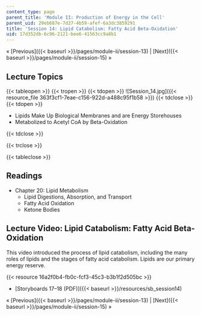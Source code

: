 ```yaml
---
content_type: page
parent_title: 'Module II: Production of Energy in the Cell'
parent_uid: 29eb687e-7d27-4b59-afef-6a3dc3859291
title: 'Session 14: Lipid Catabolism: Fatty Acid Beta-Oxidation'
uid: 17d352db-6c96-2121-bee6-41563cc9a8b1
---
```


« [Previous]({{< baseurl >}}/pages/module-ii/session-13) | [Next]({{< baseurl >}}/pages/module-ii/session-15) »

Lecture Topics
--------------

{{< tableopen >}}
{{< tropen >}}
{{< tdopen >}}
![Session_14.jpg]({{< resource_file 363f3cf1-7eae-c156-922d-a488c95f1b58 >}})
{{< tdclose >}}
{{< tdopen >}}


*   Lipids Make Up Biological Membranes and are Energy Storehouses
*   Metabolized to Acetyl CoA by Beta-Oxidation


{{< tdclose >}}

{{< trclose >}}

{{< tableclose >}}

Readings
--------

*   Chapter 20: Lipid Metabolism
    *   Lipid Digestions, Absorption, and Transport
    *   Fatty Acid Oxidation
    *   Ketone Bodies

Lecture Video: Lipid Catabolism: Fatty Acid Beta-Oxidation
----------------------------------------------------------

This video introduced the process of lipid catabolism, including the many roles of lipids and the stages of fatty acid catabolism. Lipids are our primary energy reserve.

{{< resource 16a2f0b4-fb0c-fcf3-45c3-b3b1f2d505bc >}}

*   [Storyboards 17–18 (PDF)]({{< baseurl >}}/resources/sb_session14)

« [Previous]({{< baseurl >}}/pages/module-ii/session-13) | [Next]({{< baseurl >}}/pages/module-ii/session-15) »